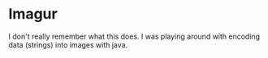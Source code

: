 Imagur
======
I don't really remember what this does. I was playing around with encoding data (strings) into images with java. 

